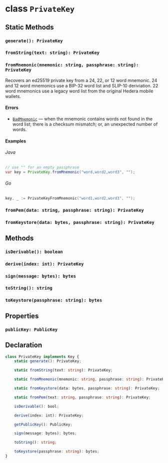 # class `PrivateKey`

## Static Methods

### `generate(): PrivateKey`

### `fromString(text: string): PrivateKey`

### `fromMnemonic(mnemonic: string, passphrase: string): PrivateKey`

Recovers an ed25519 private key from a 24, 22, or 12 word mnemonic. 24 and
12 word mnemonics use a BIP-32 word list and SLIP-10 deriviation. 22 word
mnemonics use a legacy word list from the original Hedera mobile wallets.

#### Errors

 * [`BadMnemonic`](./BadMnemonic.md) — when the mnemonic contains words not found in the word list; there is a checksum mismatch; or, an unexpected number of words.

#### Examples

###### Java

```java
// use "" for an empty passphrase
var key = PrivateKey.fromMnemonic("word,word2,word3", "");
```

###### Go

```go
key, _ := PrivateKeyFromMnemonic("word1,word2,word3", "");
```

### `fromPem(data: string, passphrase: string): PrivateKey`

### `fromKeystore(data: bytes, passphrase: string): PrivateKey`

## Methods

### `isDerivable(): boolean`

### `derive(index: int): PrivateKey`

### `sign(message: bytes): bytes`

### `toString(): string`

### `toKeystore(passphrase: string): bytes`

## Properties

### `publicKey: PublicKey`

## Declaration

```typescript
class PrivateKey implements Key {
    static generate(): PrivateKey;

    static fromString(text: string): PrivateKey;

    static fromMnemonic(mnemonic: string, passphrase: string): PrivateKey;

    static fromKeystore(data: bytes, passphrase: string): PrivateKey;

    static fromPem(text: string, passphrase: string): PrivateKey;

    isDerivable(): bool;

    derive(index: int): PrivateKey;

    getPublicKey(): PublicKey;

    sign(message: bytes): bytes;

    toString(): string;

    toKeystore(passphrase: string): bytes;
}
```
